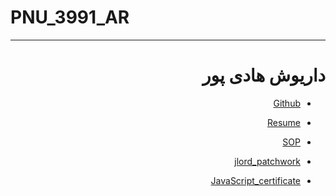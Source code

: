 # PNU_3991_AR
---------
<h1 dir=rtl>
داریوش هادی پور
 </h1>
<div dir=rtl>
 
- [Github](https://github.com/DariushStony/)

- [Resume](http://www.dariushhadipour.ir)

- [SOP](https://github.com/DariushStony/PNU_3391/SOP)

- [jlord_patchwork]()

- [JavaScript_certificate](https://github.com/DariushStony/PNU_3991_AR/Licences/SoloLearn-JavaScript.jpg)
